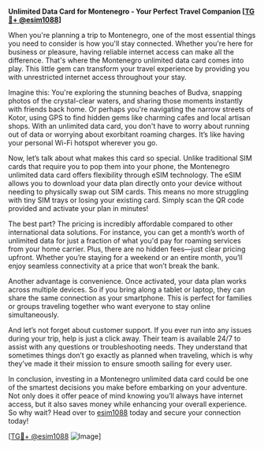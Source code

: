 **Unlimited Data Card for Montenegro - Your Perfect Travel Companion [[TG💪+ @esim1088](https://t.me/s/esim1088)]**

When you're planning a trip to Montenegro, one of the most essential things you need to consider is how you'll stay connected. Whether you're here for business or pleasure, having reliable internet access can make all the difference. That's where the Montenegro unlimited data card comes into play. This little gem can transform your travel experience by providing you with unrestricted internet access throughout your stay.

Imagine this: You're exploring the stunning beaches of Budva, snapping photos of the crystal-clear waters, and sharing those moments instantly with friends back home. Or perhaps you're navigating the narrow streets of Kotor, using GPS to find hidden gems like charming cafes and local artisan shops. With an unlimited data card, you don't have to worry about running out of data or worrying about exorbitant roaming charges. It’s like having your personal Wi-Fi hotspot wherever you go.

Now, let’s talk about what makes this card so special. Unlike traditional SIM cards that require you to pop them into your phone, the Montenegro unlimited data card offers flexibility through eSIM technology. The eSIM allows you to download your data plan directly onto your device without needing to physically swap out SIM cards. This means no more struggling with tiny SIM trays or losing your existing card. Simply scan the QR code provided and activate your plan in minutes!

The best part? The pricing is incredibly affordable compared to other international data solutions. For instance, you can get a month’s worth of unlimited data for just a fraction of what you'd pay for roaming services from your home carrier. Plus, there are no hidden fees—just clear pricing upfront. Whether you’re staying for a weekend or an entire month, you’ll enjoy seamless connectivity at a price that won’t break the bank.

Another advantage is convenience. Once activated, your data plan works across multiple devices. So if you bring along a tablet or laptop, they can share the same connection as your smartphone. This is perfect for families or groups traveling together who want everyone to stay online simultaneously.

And let’s not forget about customer support. If you ever run into any issues during your trip, help is just a click away. Their team is available 24/7 to assist with any questions or troubleshooting needs. They understand that sometimes things don’t go exactly as planned when traveling, which is why they’ve made it their mission to ensure smooth sailing for every user.

In conclusion, investing in a Montenegro unlimited data card could be one of the smartest decisions you make before embarking on your adventure. Not only does it offer peace of mind knowing you’ll always have internet access, but it also saves money while enhancing your overall experience. So why wait? Head over to [esim1088](https://t.me/s/esim1088) today and secure your connection today!

[[TG💪+ @esim1088](https://t.me/s/esim1088) ![Image](https://i.postimg.cc/Y0z9fWf4/image.png)]